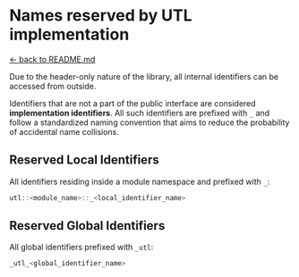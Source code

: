# Names reserved by UTL implementation

[<- back to README.md](https://github.com/DmitriBogdanov/prototyping_utils/tree/master)

Due to the header-only nature of the library, all internal identifiers can be accessed from outside.

Identifiers that are not a part of the public interface are considered **implementation identifiers**. All such identifiers are prefixed with `_` and follow a standardized naming convention that aims to reduce the probability of accidental name collisions.

## Reserved Local Identifiers

All identifiers residing inside a module namespace and prefixed with `_`:
```cpp
utl::<module_name>::_<local_identifier_name>
```

## Reserved Global Identifiers

All global identifiers prefixed with `_utl`:
```cpp
_utl_<global_identifier_name>
```

